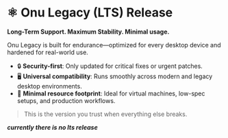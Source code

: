 # ⚛️ Onu Legacy (LTS) Release

**Long-Term Support. Maximum Stability. Minimal usage.**

Onu Legacy is built for endurance—optimized for every desktop device and hardened for real-world use.

- 🔒 **Security-first**: Only updated for critical fixes or urgent patches.
- 🖥️ **Universal compatibility**: Runs smoothly across modern and legacy desktop environments.
- 🧘 **Minimal resource footprint**: Ideal for virtual machines, low-spec setups, and production workflows.

> This is the version you trust when everything else breaks.

***currently there is no lts release***
